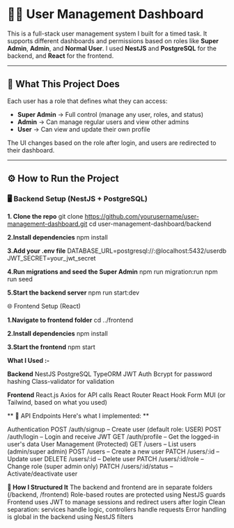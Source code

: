 # 🧑‍💼 User Management Dashboard

This is a full-stack user management system I built for a timed task. It supports different dashboards and permissions based on roles like **Super Admin**, **Admin**, and **Normal User**. I used **NestJS** and **PostgreSQL** for the backend, and **React** for the frontend.

---

## 🚀 What This Project Does

Each user has a role that defines what they can access:

- **Super Admin** → Full control (manage any user, roles, and status)
- **Admin** → Can manage regular users and view other admins
- **User** → Can view and update their own profile

The UI changes based on the role after login, and users are redirected to their dashboard.

---

## ⚙️ How to Run the Project

### 🖥️ Backend Setup (NestJS + PostgreSQL)

**1. Clone the repo**
git clone https://github.com/yourusername/user-management-dashboard.git
cd user-management-dashboard/backend

**2.Install dependencies**
npm install

**3.Add your .env file**
DATABASE_URL=postgresql://<user>:<password>@localhost:5432/userdb
JWT_SECRET=your_jwt_secret

**4.Run migrations and seed the Super Admin**
npm run migration:run
npm run seed

**5.Start the backend server**
npm run start:dev


🌐 Frontend Setup (React)

 **1.Navigate to frontend folder**
 cd ../frontend

**2.Install dependencies**
npm install

**3.Start the frontend**
npm start


**What I Used :-**

**Backend**
NestJS
PostgreSQL
TypeORM
JWT Auth
Bcrypt for password hashing
Class-validator for validation

**Frontend**
React.js
Axios for API calls
React Router
React Hook Form
MUI (or Tailwind, based on what you used)

**
🔐 API Endpoints
Here's what I implemented:
**

Authentication
POST /auth/signup – Create user (default role: USER)
POST /auth/login – Login and receive JWT
GET /auth/profile – Get the logged-in user's data
User Management (Protected)
GET /users – List users (admin/super admin)
POST /users – Create a new user
PATCH /users/:id – Update user
DELETE /users/:id – Delete user
PATCH /users/:id/role – Change role (super admin only)
PATCH /users/:id/status – Activate/deactivate user

**🧠 How I Structured It**
The backend and frontend are in separate folders (/backend, /frontend)
Role-based routes are protected using NestJS guards
Frontend uses JWT to manage sessions and redirect users after login
Clean separation: services handle logic, controllers handle requests
Error handling is global in the backend using NestJS filters

